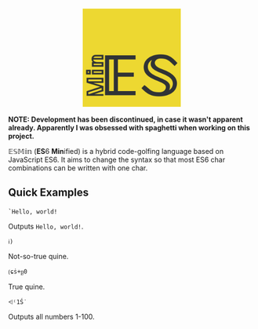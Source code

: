 <p align='center'><img src='esmin.png' height='200px' width='200px'></p>

**NOTE: Development has been discontinued, in case it wasn't apparent already. Apparently I was obsessed with spaghetti when working on this project.**

𝔼𝕊𝕄𝕚𝕟 (**ES**6 **Min**ified) is a hybrid code-golfing language based on JavaScript ES6. It aims to change the syntax so that most ES6 char combinations can be written with one char.

## Quick Examples
```
`Hello, world!
```
Outputs `Hello, world!`.

```
ℹ)
```
Not-so-true quine.
```
⟮ɕṡ+ᶈ0
```
True quine.

```
⩤⁽1Ṥ
```
Outputs all numbers 1-100.
